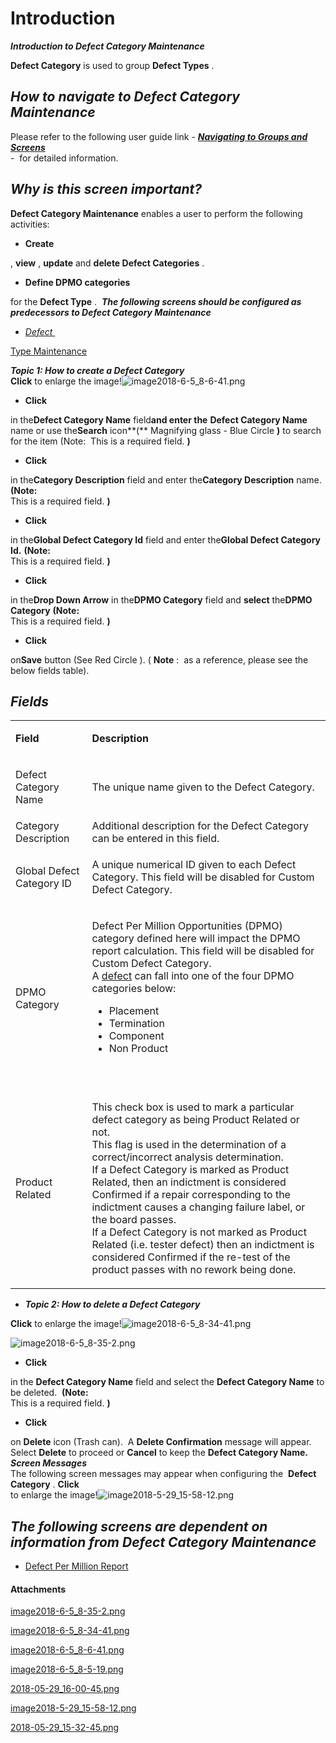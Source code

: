 # Introduction


***Introduction to Defect Category Maintenance***  

**Defect Category** 
is used to group **Defect Types** . 

## ***How to navigate to Defect Category Maintenance***  



Please refer to the following user guide link - 
***[Navigating to Groups and Screens](/iFactory-JGP-MES/iFactory-JGP-MES-Home/iFactory-JGP-MS/CONTENT/Menu-Navigation/User-Guide-%2D-Navigating-to-iFactory-Groups-and-Screens.md)***  
- 
for detailed information.


## ***Why is this screen important?***  


**Defect Category Maintenance** 
enables a user to perform the following activities:
- **Create**

, **view** , **update** and **delete Defect Categories** .
- **Define DPMO categories**

for the **Defect Type** . 
***The following screens should be configured as predecessors to Defect Category Maintenance***  

- *[Defect ](/iFactory-JGP-MES/iFactory-JGP-MES-Home/iFactory-JGP-MS/CONTENT/Quality/Defect/Defect-Type.md)*

[Type Maintenance](/iFactory-JGP-MES/iFactory-JGP-MES-Home/iFactory-JGP-MS/CONTENT/Quality/Defect/Defect-Type.md)

***Topic 1: How to create a Defect Category***  
**Click** 
to enlarge the image!![image2018-6-5_8-6-41.png](/.attachments/29919502.png)




- **Click**

in the**Defect Category Name**  field**and enter the** **Defect Category Name**  name or use the**Search**  icon**(** Magnifying glass - Blue Circle
**)**  to search for the item
(Note:  
This is a required field.
**)** 

- **Click**

in the**Category Description**  field and enter the**Category Description**  name.**(Note:**   
This is a required field.
**)** 

- **Click**

in the**Global Defect Category Id**  field and enter the**Global Defect Category Id.**  **(Note:**   
This is a required field.
**)** 

- **Click**

in the**Drop Down Arrow**  in the**DPMO Category**   field and **select** the**DPMO Category**  **(Note:**   
This is a required field.
**)** 

- **Click**

on**Save** button (See Red Circle
).
(
**Note** :  as a reference, please see the below fields table). 

## ***Fields***  


<table class="confluenceTable"><colgroup><col /><col /></colgroup><tbody><tr><td class="highlight-grey confluenceTd" data-highlight-colour="grey"><p><strong>Field</strong></p></td><td class="highlight-grey confluenceTd" data-highlight-colour="grey"><p><strong>Description</strong></p></td></tr><tr><td class="confluenceTd"><p>Defect Category Name</p></td><td class="confluenceTd"><p>The unique name given to the Defect Category.</p></td></tr><tr><td class="confluenceTd">Category Description</td><td class="confluenceTd">Additional description for the Defect Category can be entered in this field.</td></tr><tr><td class="confluenceTd"><p>Global Defect Category ID</p></td><td class="confluenceTd"><p>A unique numerical ID given to each Defect Category. This field will be disabled for Custom Defect Category.</p></td></tr><tr><td class="confluenceTd"><p>DPMO Category</p></td><td class="confluenceTd"><p>Defect Per Million Opportunities (DPMO) category defined here will impact the DPMO report calculation. This field will be disabled for Custom Defect Category. <br />A <a href="http://usplnd0wiki01:8090/display/PB/Defect+Type" rel="nofollow">defect</a> can fall into one of the four DPMO categories below:</p><ul><li>Placement</li><li>Termination</li><li>Component</li><li>Non Product</li></ul><p> </p></td></tr><tr><td colspan="1" class="confluenceTd">Product Related</td><td colspan="1" class="confluenceTd"><p>This check box is used to mark a particular defect category as being Product Related or not. <br />This flag is used in the determination of a correct/incorrect analysis determination.<br />If a Defect Category is marked as Product Related, then an indictment is considered Confirmed if a repair corresponding to the indictment causes a changing failure label, or the board passes.<br />If a Defect Category is not marked as Product Related (i.e. tester defect) then an indictment is considered Confirmed if the re-test of the product passes with no rework being done.</p></td></tr></tbody></table>






- ***Topic 2: How to delete a Defect Category***

**Click** 
to enlarge the image!![image2018-6-5_8-34-41.png](/.attachments/29919501.png)


![image2018-6-5_8-35-2.png](/.attachments/29919500.png)




- **Click**

in the **Defect Category Name** field and select the **Defect Category Name** 
to be deleted.  **(Note:**   
This is a required field.
**)** 

- **Click**

on **Delete** icon (Trash can).  A **Delete Confirmation** message will appear.  Select **Delete** to proceed or **Cancel** to keep the **Defect Category Name.** 
***Screen Messages***  
The following screen messages may appear when configuring the 
**Defect Category** .
**Click**  
to enlarge the image!![image2018-5-29_15-58-12.png](/.attachments/29919505.png)





## ***The following screens are dependent on information from Defect Category Maintenance***  




- [Defect Per Million Report](/iFactory-JGP-MES/iFactory-JGP-MES-Home/iFactory-JGP-MS/CONTENT/Report/Defect-Per-Million-Report.md)




#### Attachments

[image2018-6-5_8-35-2.png](/.attachments/29919500.png)
[image2018-6-5_8-34-41.png](/.attachments/29919501.png)
[image2018-6-5_8-6-41.png](/.attachments/29919502.png)
[image2018-6-5_8-5-19.png](/.attachments/29919503.png)
[2018-05-29_16-00-45.png](/.attachments/29919504.png)
[image2018-5-29_15-58-12.png](/.attachments/29919505.png)
[2018-05-29_15-32-45.png](/.attachments/29919506.png)

